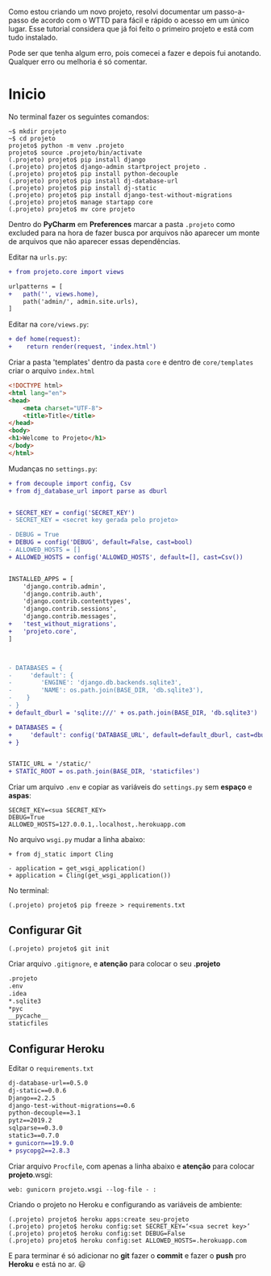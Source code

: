Como estou criando um novo projeto, resolvi documentar um passo-a-passo de acordo com o WTTD para fácil e rápido o acesso em um único lugar. 
Esse tutorial considera que já foi feito o primeiro projeto e está com tudo instalado. 

Pode ser que tenha algum erro, pois comecei a fazer e depois fui anotando.
Qualquer erro ou melhoria é só comentar.


# Inicio 

No terminal fazer os seguintes comandos:

```     
~$ mkdir projeto
~$ cd projeto
projeto$ python -m venv .projeto
projeto$ source .projeto/bin/activate
(.projeto) projeto$ pip install django
(.projeto) projeto$ django-admin startproject projeto .
(.projeto) projeto$ pip install python-decouple
(.projeto) projeto$ pip install dj-database-url
(.projeto) projeto$ pip install dj-static
(.projeto) projeto$ pip install django-test-without-migrations
(.projeto) projeto$ manage startapp core
(.projeto) projeto$ mv core projeto 
```
Dentro do **PyCharm** em **Preferences** marcar a pasta `.projeto` como excluded para na hora de fazer busca por arquivos não aparecer um monte de arquivos que não aparecer essas dependências.  


Editar na `urls.py`:

```diff
+ from projeto.core import views

urlpatterns = [
+   path('', views.home),
    path('admin/', admin.site.urls),
]
```
Editar na `core/views.py`:
```diff
+ def home(request):
+    return render(request, 'index.html')
```

Criar a pasta 'templates' dentro da pasta `core` e dentro de `core/templates` criar o arquivo `index.html`

```html
<!DOCTYPE html>
<html lang="en">
<head>
    <meta charset="UTF-8">
    <title>Title</title>
</head>
<body>
<h1>Welcome to Projeto</h1>
</body>
</html>
```

Mudanças no  `settings.py`:

```diff  
+ from decouple import config, Csv
+ from dj_database_url import parse as dburl


+ SECRET_KEY = config('SECRET_KEY')
- SECRET_KEY = <secret key gerada pelo projeto>

- DEBUG = True
+ DEBUG = config('DEBUG', default=False, cast=bool)
- ALLOWED_HOSTS = []
+ ALLOWED_HOSTS = config('ALLOWED_HOSTS', default=[], cast=Csv())


INSTALLED_APPS = [
    'django.contrib.admin',
    'django.contrib.auth',
    'django.contrib.contenttypes',
    'django.contrib.sessions',
    'django.contrib.messages',
+   'test_without_migrations',
+   'projeto.core', 
]



- DATABASES = {
-     'default': {
-        'ENGINE': 'django.db.backends.sqlite3',
-        'NAME': os.path.join(BASE_DIR, 'db.sqlite3'),
-    }
- }
+ default_dburl = 'sqlite:///' + os.path.join(BASE_DIR, 'db.sqlite3')

+ DATABASES = {
+     'default': config('DATABASE_URL', default=default_dburl, cast=dburl),
+ }


STATIC_URL = '/static/'
+ STATIC_ROOT = os.path.join(BASE_DIR, 'staticfiles')
```

Criar um arquivo `.env` e copiar as variáveis do  `settings.py` sem **espaço** e **aspas**:

```
SECRET_KEY=<sua SECRET_KEY> 
DEBUG=True
ALLOWED_HOSTS=127.0.0.1,.localhost,.herokuapp.com
```

No arquivo `wsgi.py` mudar a linha abaixo:
```git 
+ from dj_static import Cling

- application = get_wsgi_application()
+ application = Cling(get_wsgi_application())

```

No terminal:

```
(.projeto) projeto$ pip freeze > requirements.txt
```

## Configurar Git

```
(.projeto) projeto$ git init

```
Criar arquivo `.gitignore`, e **atenção** para colocar  o seu **.projeto**
```bash 
.projeto
.env
.idea
*.sqlite3
*pyc
__pycache__
staticfiles
````

## Configurar Heroku

Editar o `requirements.txt`

```diff 
dj-database-url==0.5.0
dj-static==0.0.6
Django==2.2.5
django-test-without-migrations==0.6
python-decouple==3.1
pytz==2019.2
sqlparse==0.3.0
static3==0.7.0
+ gunicorn==19.9.0
+ psycopg2==2.8.3
```

Criar arquivo `Procfile`, com apenas a linha abaixo e **atenção** para colocar **projeto**.wsgi: 
```
web: gunicorn projeto.wsgi --log-file - :
```

Criando o projeto no Heroku e configurando as variáveis de ambiente:
``` 
(.projeto) projeto$ heroku apps:create seu-projeto
(.projeto) projeto$ heroku config:set SECRET_KEY=‘<sua secret key>’
(.projeto) projeto$ heroku config:set DEBUG=False
(.projeto) projeto$ heroku config:set ALLOWED_HOSTS=.herokuapp.com
```

E para terminar é só adicionar no **git** fazer o **commit** e fazer o **push** pro **Heroku** e está no ar. :smiley: